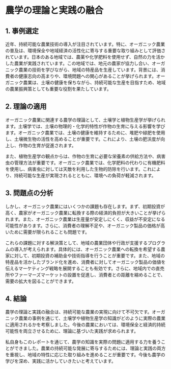 # 農学の理論と実践の融合

## 1. 事例選定

近年、持続可能な農業技術の導入が注目されています。特に、オーガニック農業の普及は、環境保全や地域経済の活性化に寄与する重要な取り組みとして評価されています。日本のある地域では、農薬や化学肥料を使用せず、自然の力を活かした農業が実践されています。この地域では、地元の農家が協力し合い、オーガニック農業の技術を学びながら、地域の特産品を生産しています。背景には、消費者の健康志向の高まりや、環境問題への関心があることが挙げられます。オーガニック農業は、土壌の健康を保ちながら、持続可能な生産を目指すため、地域の農業振興策としても重要な役割を果たしています。

## 2. 理論の適用

オーガニック農業に関連する農学の理論として、土壌学と植物生産学が挙げられます。土壌学では、土壌の物理的・化学的特性が作物の生育に与える影響を学びます。オーガニック農業では、土壌の健康を維持するために、堆肥や緑肥を使用し、土壌微生物の活性を高めることが重要です。これにより、土壌の肥沃度が向上し、作物の生育が促進されます。

また、植物生産学の観点からは、作物の生育に必要な栄養素の供給方法や、病害虫の管理方法が重要です。オーガニック農業では、化学肥料の代わりに有機肥料を使用し、病害虫に対しては天敵を利用した生物的防除を行います。これにより、持続可能な生産が実現されるとともに、環境への負荷が軽減されます。

## 3. 問題点の分析

しかし、オーガニック農業にはいくつかの課題も存在します。まず、初期投資が高く、農家がオーガニック農業に転換する際の経済的負担が大きいことが挙げられます。また、オーガニック農業は生産量が安定しにくく、収益が不安定になる可能性があります。さらに、消費者の理解不足や、オーガニック製品の価格が高いために需要が限られることも問題です。

これらの課題に対する解決策として、地域の農業団体や行政が支援するプログラムの導入が考えられます。具体的には、オーガニック農業への転換を希望する農家に対して、初期投資の補助金や技術指導を行うことが重要です。また、地域の特産品を活かしたブランド化を進め、消費者に対してオーガニック製品の価値を伝えるマーケティング戦略を展開することも有効です。さらに、地域内での直売所やファーマーズマーケットの設置を促進し、消費者との距離を縮めることで、需要の拡大を図ることができます。

## 4. 結論

農学の理論と実践の融合は、持続可能な農業の実現に向けて不可欠です。オーガニック農業の事例を通じて、土壌学や植物生産学の知識がどのように実際の農業に適用されるかを考察しました。今後の農業においては、環境保全と経済的持続可能性を両立させるために、理論に基づいた実践が求められます。

私自身もこのレポートを通じて、農学の知識を実際の問題に適用する力を養うことができました。農業の持続可能な発展に寄与するためには、理論と実践の両方を重視し、地域の特性に応じた取り組みを進めることが重要です。今後も農学の学びを深め、実践に活かしていきたいと考えています。